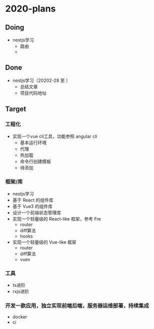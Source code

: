 # 2020-plans

## Doing
- nestjs学习
  - 路由
  - 

## Done
- nestjs学习（20202-28 至 ）
  - 总结文章
  - 项目代码地址 

## Target

### 工程化
- 实现一个vue cli工具，功能参照 angular cli
  - 基本运行环境
  - 代理
  - 热加载
  - 命令行创建模板
  - 待添加

### 框架/库
- nestjs学习
- 基于 React 的组件库
- 基于 Vue3 的组件库
- 设计一个前端状态管理库
- 实现一个轻量级的 React-like 框架，参考 Fre
  - router
  - diff算法
  - hooks
- 实现一个轻量级的 Vue-like 框架
  - router
  - diff算法
  - vuex

### 工具
- ts进阶
- rxjs进阶

### 开发一款应用，独立实现前端后端，服务器运维部署，持续集成
  - docker
  - ci